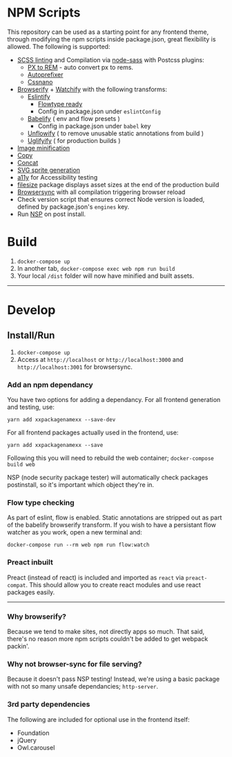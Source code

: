 # NPM Scripts

This repository can be used as a starting point for any frontend theme, through modifying the
npm scripts inside package.json, great flexibility is allowed. The following is supported:

- [SCSS linting](https://www.npmjs.com/package/sass-lint) and Compilation via [node-sass](https://www.npmjs.com/package/node-sass) with Postcss plugins:
    - [PX to REM](https://www.npmjs.com/package/postcss-pxtorem) - auto convert px to rems.
    - [Autoprefixer](https://www.npmjs.com/package/autoprefixer)
    - [Cssnano](https://www.npmjs.com/package/cssnano)
- [Browserify](http://browserify.org/) + [Watchify](https://www.npmjs.com/package/watchify) with the following transforms:
    - [Eslintify](https://www.npmjs.com/package/eslintify)
		- [Flowtype ready](https://www.npmjs.com/package/eslint-plugin-flowtype)
		- Config in package.json under `eslintConfig`
    - [Babelify](https://www.npmjs.com/package/babelify) ( env and flow presets )
		- Config in package.json under `babel` key
    - [Unflowify](https://www.npmjs.com/package/unflowify) ( to remove unusable static annotations from build )
    - [Uglifyify](https://www.npmjs.com/package/uglifyify) ( for production builds )
- [Image minification](https://www.npmjs.com/package/imagemin-cli)
- [Copy](https://www.npmjs.com/package/copyfiles)
- [Concat](http://npmjs.com/package/concat)
- [SVG sprite generation](http://npmjs.com/package/svg-sprite)
- [a11y](https://www.npmjs.com/package/a11y) for Accessibility testing
- [filesize](https://www.npmjs.com/package/a11y) package displays asset sizes at the end of the production build
- [Browsersync](https://www.npmjs.com/package/browser-sync) with all compilation triggering browser reload
- Check version script that ensures correct Node version is loaded, defined by package.json's `engines` key.
- Run [NSP](https://github.com/nodesecurity/nsp) on post install.

# Build

1. `docker-compose up`
2. In another tab, `docker-compose exec web npm run build`
2. Your local `/dist` folder will now have minified and built assets.

---   

# Develop

## Install/Run

1. `docker-compose up`
2. Access at `http://localhost` or `http://localhost:3000` and `http://localhost:3001` for browsersync.

### Add an npm dependancy

You have two options for adding a dependancy. For all frontend generation and testing, use:

`yarn add xxpackagenamexx --save-dev`

For all frontend packages actually used in the frontend, use:

`yarn add xxpackagenamexx --save`

Following this you will need to rebuild the web container; `docker-compose build web`

NSP (node security package tester) will automatically check packages postinstall, so it's important which object they're in.

### Flow type checking

As part of eslint, flow is enabled. Static annotations are stripped out as part of the babelify browserify transform.
If you wish to have a persistant flow watcher as you work, open a new terminal and:

`docker-compose run --rm web npm run flow:watch`

### Preact inbuilt

Preact (instead of react) is included and imported as `react` via `preact-compat`. This should
allow you to create react modules and use react packages easily.

---

### Why browserify?

Because we tend to make sites, not directly apps so much. That said, there's no reason more npm scripts couldn't be
added to get webpack packin'.

### Why not browser-sync for file serving?

Because it doesn't pass NSP testing! Instead, we're using a basic package with not so many unsafe dependancies;
`http-server`.

### 3rd party dependencies

The following are included for optional use in the frontend itself:

- Foundation
- jQuery
- Owl.carousel
